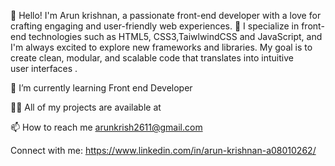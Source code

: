 👋 Hello! I'm Arun krishnan, a passionate front-end developer with a love for crafting engaging and user-friendly web experiences.
🌟 I specialize in front-end technologies such as HTML5, CSS3,TaiwlwindCSS and JavaScript, and I'm always excited to explore new frameworks and libraries.
My goal is to create clean, modular, and scalable code that translates into intuitive user interfaces .

🌱 I’m currently learning Front end Developer

👨‍💻 All of my projects are available at 

📫 How to reach me arunkrish2611@gmail.com

Connect with me:
https://www.linkedin.com/in/arun-krishnan-a08010262/


